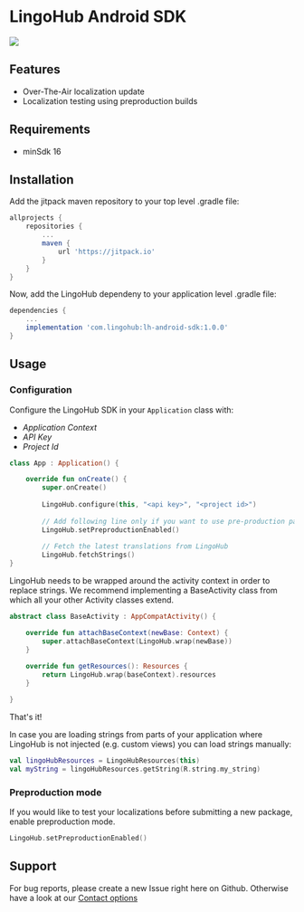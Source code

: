 # LingoHub Android SDK

[![](https://jitpack.io/v/com.lingohub/lh-android-framework.svg)](https://jitpack.io/#com.lingohub/lh-android-framework)

## Features

- Over-The-Air localization update
- Localization testing using preproduction builds

## Requirements

- minSdk 16

## Installation

Add the jitpack maven repository to your top level .gradle file:

```groovy
allprojects {
    repositories {
        ...
        maven {
            url 'https://jitpack.io'
        }
    }
}
```

Now, add the LingoHub dependeny to your application level .gradle file:
```groovy
dependencies {
    ...
    implementation 'com.lingohub:lh-android-sdk:1.0.0'
}
```

## Usage

### Configuration

Configure the LingoHub SDK in your `Application` class with:

- *Application Context*
- *API Key* 
- *Project Id* 

```kotlin
class App : Application() {

    override fun onCreate() {
        super.onCreate()
        
        LingoHub.configure(this, "<api key>", "<project id>")
        
        // Add following line only if you want to use pre-production packages.
        LingoHub.setPreproductionEnabled()
        
        // Fetch the latest translations from LingoHub
        LingoHub.fetchStrings()
}
```

LingoHub needs to be wrapped around the activity context in order to replace strings.
We recommend implementing a BaseActivity class from which all your other Activity classes extend.

```kotlin
abstract class BaseActivity : AppCompatActivity() {

    override fun attachBaseContext(newBase: Context) {
        super.attachBaseContext(LingoHub.wrap(newBase))
    }
    
    override fun getResources(): Resources {
        return LingoHub.wrap(baseContext).resources
    }

}
```

That's it!

In case you are loading strings from parts of your application where LingoHub is not injected (e.g. custom views) you can load strings manually:
```kotlin
val lingoHubResources = LingoHubResources(this)
val myString = lingoHubResources.getString(R.string.my_string)
```


### Preproduction mode

If you would like to test your localizations before submitting a new package, enable preproduction mode.

```kotlin
LingoHub.setPreproductionEnabled()
```

## Support

For bug reports, please create a new Issue right here on Github. Otherwise have a look at our [Contact options](https://lingohub.com/support)
